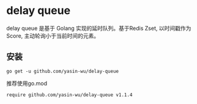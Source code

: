 # delay queue

delay queue 是基于 Golang 实现的延时队列。基于Redis Zset, 以时间戳作为Score, 主动轮询小于当前时间的元素。

## 安装

````
go get -u github.com/yasin-wu/delay-queue
````

推荐使用go.mod
<br>

````
require github.com/yasin-wu/delay-queue v1.1.4
````
